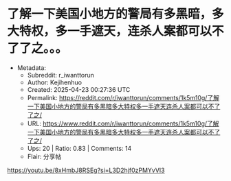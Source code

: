 # 了解一下美国小地方的警局有多黑暗，多大特权，多一手遮天，连杀人案都可以不了了之。。。

- Metadata:
  - Subreddit: r_iwanttorun
  - Author: Kejihenhuo
  - Created: 2025-04-23 00:27:36 UTC
  - Permalink: https://reddit.com/r/iwanttorun/comments/1k5m10g/了解一下美国小地方的警局有多黑暗多大特权多一手遮天连杀人案都可以不了了之/
  - URL: https://www.reddit.com/r/iwanttorun/comments/1k5m10g/了解一下美国小地方的警局有多黑暗多大特权多一手遮天连杀人案都可以不了了之/
  - Ups: 20 | Ratio: 0.83 | Comments: 14
  - Flair: 分享帖


<https://youtu.be/8xHmbJ8RSEg?si=L3D2hjf0zPMYvVI3>

